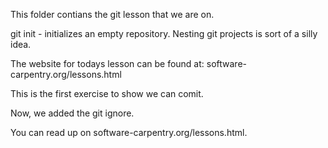 This folder contians the git lesson that we are on.

git init - initializes an empty repository. Nesting git projects is sort of a 
silly idea.

The website for todays lesson can be found at: 
software-carpentry.org/lessons.html

This is the first exercise to show we can comit.

Now, we added the git ignore.

You can read up on software-carpentry.org/lessons.html.